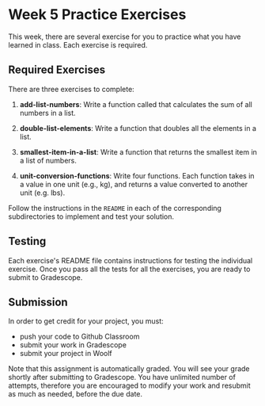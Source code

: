 # Week 5 Practice Exercises

This week, there are several exercise for you to practice what you have learned
in class.  Each exercise is required.

## Required Exercises

There are three exercises to complete:

1. **add-list-numbers**: Write a function called that calculates the sum of all numbers in a list.

3. **double-list-elements**: Write a function that doubles all the elements in a list.

3. **smallest-item-in-a-list**: Write a function that returns the smallest item in a list of numbers.

4. **unit-conversion-functions**: Write four functions. Each function takes in a value in one 
unit (e.g., kg), and returns a value converted to another unit (e.g. lbs).

Follow the instructions in the `README` in each of the corresponding subdirectories to
implement and test your solution.

## Testing

Each exercise's README file contains instructions for testing the individual exercise.
Once you pass all the tests for all the exercises, you are ready to submit to Gradescope.

## Submission

In order to get credit for your project, you must:

- push your code to Github Classroom
- submit your work in Gradescope
- submit your project in Woolf

Note that this assignment is automatically graded. You will see your grade shortly
after submitting to Gradescope. You have unlimited number of attempts, therefore you are encouraged
to modify your work and resubmit as much as needed, before the due date.
